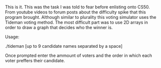 This is it. This was the task I was told to fear before enlisting onto CS50. From youtube videos to forum posts about the difficulty spike that this program brought. Although similar to plurality this voting simulator uses the Tideman voting method. The most difficult part was to use 2D arrays in order to draw a graph that decides who the winner is. 


Usage:

./tideman [up to 9 candidate names separated by a space]

Once prompted enter the ammount of voters and the order in which each voter preffers their candidate.
